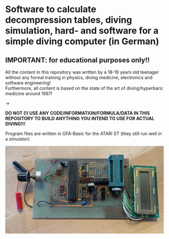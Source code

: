# Software to calculate decompression tables, diving simulation, hard- and software for a simple diving computer (in German)

## IMPORTANT: for educational purposes only!!

All the content in this repository was written by a 18-19 years old teenager without any formal training in physics, diving medicine, electronics and software engineering!   
Furthermore, all content is based on the state of the art of diving/hyperbaric medicine around 1987!   

->

**DO NOT (!) USE ANY CODE/INFORMATION/FORMULA/DATA IN THIS REPOSITORY TO BUILD ANYTHING YOU INTEND TO USE FOR ACTUAL DIVING!!!**

Program files are written in GFA-Basic for the ATARI ST (they still run well in a simulator)

![Diving Computer Project](images/diving_computer.jpg)
